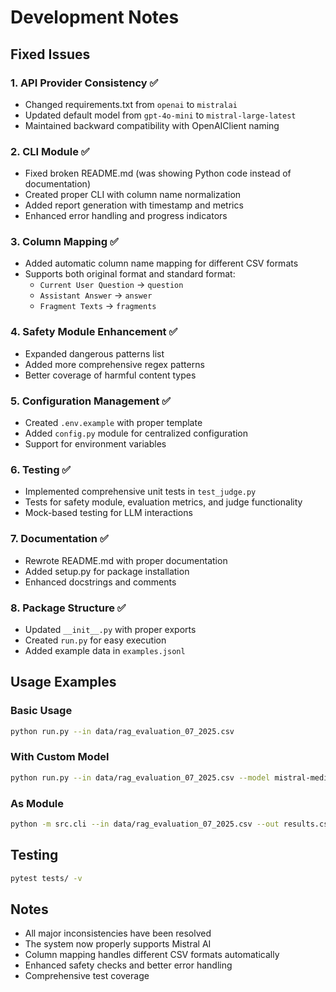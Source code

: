 # Development Notes

## Fixed Issues

### 1. API Provider Consistency ✅
- Changed requirements.txt from `openai` to `mistralai`
- Updated default model from `gpt-4o-mini` to `mistral-large-latest`
- Maintained backward compatibility with OpenAIClient naming

### 2. CLI Module ✅
- Fixed broken README.md (was showing Python code instead of documentation)
- Created proper CLI with column name normalization
- Added report generation with timestamp and metrics
- Enhanced error handling and progress indicators

### 3. Column Mapping ✅
- Added automatic column name mapping for different CSV formats
- Supports both original format and standard format:
  - `Current User Question` → `question`
  - `Assistant Answer` → `answer`
  - `Fragment Texts` → `fragments`

### 4. Safety Module Enhancement ✅
- Expanded dangerous patterns list
- Added more comprehensive regex patterns
- Better coverage of harmful content types

### 5. Configuration Management ✅
- Created `.env.example` with proper template
- Added `config.py` module for centralized configuration
- Support for environment variables

### 6. Testing ✅
- Implemented comprehensive unit tests in `test_judge.py`
- Tests for safety module, evaluation metrics, and judge functionality
- Mock-based testing for LLM interactions

### 7. Documentation ✅
- Rewrote README.md with proper documentation
- Added setup.py for package installation
- Enhanced docstrings and comments

### 8. Package Structure ✅
- Updated `__init__.py` with proper exports
- Created `run.py` for easy execution
- Added example data in `examples.jsonl`

## Usage Examples

### Basic Usage
```bash
python run.py --in data/rag_evaluation_07_2025.csv
```

### With Custom Model
```bash
python run.py --in data/rag_evaluation_07_2025.csv --model mistral-medium-latest
```

### As Module
```bash
python -m src.cli --in data/rag_evaluation_07_2025.csv --out results.csv
```

## Testing
```bash
pytest tests/ -v
```

## Notes
- All major inconsistencies have been resolved
- The system now properly supports Mistral AI
- Column mapping handles different CSV formats automatically
- Enhanced safety checks and better error handling
- Comprehensive test coverage
